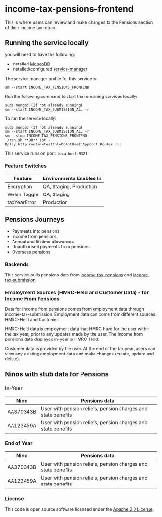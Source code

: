 # income-tax-pensions-frontend

This is where users can review and make changes to the Pensions section of their income tax return.

## Running the service locally

you will need to have the following:
- Installed [MongoDB](https://docs.mongodb.com/manual/installation/)
- Installed/configured [service-manager](https://github.com/hmrc/service-manager)

The service manager profile for this service is:

    sm --start INCOME_TAX_PENSIONS_FRONTEND
Run the following command to start the remaining services locally:

    sudo mongod (If not already running)
    sm --start INCOME_TAX_SUBMISSION_ALL -r

To run the service locally:

    sudo mongod (If not already running)
    sm --start INCOME_TAX_SUBMISSION_ALL -r
    sm --stop INCOME_TAX_PENSIONS_FRONTEND
    ./run.sh **OR** sbt -Dplay.http.router=testOnlyDoNotUseInAppConf.Routes run

This service runs on port: `localhost:9321`

### Feature Switches

| Feature | Environments Enabled In |
| --- |-----------------------|
| Encryption | QA, Staging, Production |
| Welsh Toggle | QA, Staging           |
| taxYearError | Production            |

## Pensions Journeys

- Payments into pensions
- Income from pensions
- Annual and lifetime allowances
- Unauthorised payments from pensions
- Overseas pensions

### Backends

This service pulls pensions data from [income-tax-pensions](https://github.com/hmrc/income-tax-pensions) and [income-tax-submission](https://github.com/hmrc/income-tax-submission)

### Employment Sources (HMRC-Held and Customer Data) - for Income From Pensions
Data for Income from pensions comes  from employment data through income-tax-submission. Employment data can come from different sources: HMRC-Held and Customer. 

HMRC-Held data is employment data that HMRC have for the user within the tax year, prior to any updates made by the user. The Income from pensions data displayed in-year is HMRC-Held.

Customer data is provided by the user. At the end of the tax year, users can view any existing employment data and make changes (create, update and delete).


## Ninos with stub data for Pensions

### In-Year
| Nino      | Pensions data                                                 |
|-----------|---------------------------------------------------------------|
| AA370343B | User with pension reliefs, pension charges and state benefits |
| AA123459A | User with pension reliefs, pension charges and state benefits |

### End of Year
| Nino      | Pensions data                                                 |
|-----------|---------------------------------------------------------------|
| AA370343B | User with pension reliefs, pension charges and state benefits |
| AA123459A | User with pension reliefs, pension charges and state benefits |

### License


This code is open source software licensed under the [Apache 2.0 License]("http://www.apache.org/licenses/LICENSE-2.0.html").
